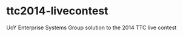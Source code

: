 ttc2014-livecontest
===================

UoY Enterprise Systems Group solution to the 2014 TTC live contest
